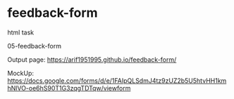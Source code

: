 # feedback-form

html task

05-feedback-form

Output page: https://arif1951995.github.io/feedback-form/

MockUp: https://docs.google.com/forms/d/e/1FAIpQLSdmJ4tz9zUZ2b5U5htvHH1kmhNlVO-oe6hS90T1G3zqgTDTqw/viewform
